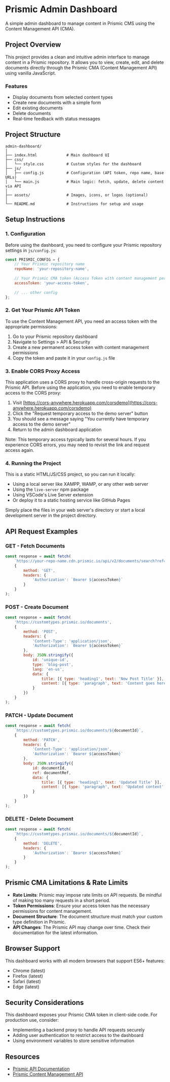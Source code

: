 # Prismic Admin Dashboard

A simple admin dashboard to manage content in Prismic CMS using the Content Management API (CMA).

## Project Overview

This project provides a clean and intuitive admin interface to manage content in a Prismic repository. It allows you to view, create, edit, and delete documents directly through the Prismic CMA (Content Management API) using vanilla JavaScript.

### Features

- Display documents from selected content types
- Create new documents with a simple form
- Edit existing documents
- Delete documents
- Real-time feedback with status messages

## Project Structure

```
admin-dashboard/
│
├── index.html             # Main dashboard UI
├── css/
│   └── style.css          # Custom styles for the dashboard
├── js/
│   ├── config.js          # Configuration (API token, repo name, base URLs)
│   └── main.js            # Main logic: fetch, update, delete content via API
│
├── assets/                # Images, icons, or logos (optional)
│
└── README.md              # Instructions for setup and usage
```

## Setup Instructions

### 1. Configuration

Before using the dashboard, you need to configure your Prismic repository settings in `js/config.js`:

```javascript
const PRISMIC_CONFIG = {
    // Your Prismic repository name
    repoName: 'your-repository-name',
    
    // Your Prismic CMA token (Access Token with content management permissions)
    accessToken: 'your-access-token',
    
    // ... other config
};
```

### 2. Get Your Prismic API Token

To use the Content Management API, you need an access token with the appropriate permissions:

1. Go to your Prismic repository dashboard
2. Navigate to Settings > API & Security
3. Create a new permanent access token with content management permissions
4. Copy the token and paste it in your `config.js` file

### 3. Enable CORS Proxy Access

This application uses a CORS proxy to handle cross-origin requests to the Prismic API. Before using the application, you need to enable temporary access to the CORS proxy:

1. Visit [https://cors-anywhere.herokuapp.com/corsdemo](https://cors-anywhere.herokuapp.com/corsdemo)
2. Click the "Request temporary access to the demo server" button
3. You should see a message saying "You currently have temporary access to the demo server"
4. Return to the admin dashboard application

Note: This temporary access typically lasts for several hours. If you experience CORS errors, you may need to revisit the link and request access again.

### 4. Running the Project

This is a static HTML/JS/CSS project, so you can run it locally:

- Using a local server like XAMPP, WAMP, or any other web server
- Using the `live-server` npm package
- Using VSCode's Live Server extension
- Or deploy it to a static hosting service like GitHub Pages

Simply place the files in your web server's directory or start a local development server in the project directory.

## API Request Examples

### GET - Fetch Documents

```javascript
const response = await fetch(
    `https://your-repo-name.cdn.prismic.io/api/v2/documents/search?ref=${masterRef}&q=[[at(document.type,"blog-post")]]`,
    {
        method: 'GET',
        headers: {
            'Authorization': `Bearer ${accessToken}`
        }
    }
);
```

### POST - Create Document

```javascript
const response = await fetch(
    'https://customtypes.prismic.io/documents',
    {
        method: 'POST',
        headers: {
            'Content-Type': 'application/json',
            'Authorization': `Bearer ${accessToken}`
        },
        body: JSON.stringify({
            id: 'unique-id',
            type: 'blog-post',
            lang: 'en-us',
            data: {
                title: [{ type: 'heading1', text: 'New Post Title' }],
                content: [{ type: 'paragraph', text: 'Content goes here' }]
            }
        })
    }
);
```

### PATCH - Update Document

```javascript
const response = await fetch(
    `https://customtypes.prismic.io/documents/${documentId}`,
    {
        method: 'PATCH',
        headers: {
            'Content-Type': 'application/json',
            'Authorization': `Bearer ${accessToken}`
        },
        body: JSON.stringify({
            id: documentId,
            ref: documentRef,
            data: {
                title: [{ type: 'heading1', text: 'Updated Title' }],
                content: [{ type: 'paragraph', text: 'Updated content' }]
            }
        })
    }
);
```

### DELETE - Delete Document

```javascript
const response = await fetch(
    `https://customtypes.prismic.io/documents/${documentId}`,
    {
        method: 'DELETE',
        headers: {
            'Authorization': `Bearer ${accessToken}`
        }
    }
);
```

## Prismic CMA Limitations & Rate Limits

- **Rate Limits**: Prismic may impose rate limits on API requests. Be mindful of making too many requests in a short period.
- **Token Permissions**: Ensure your access token has the necessary permissions for content management.
- **Document Structure**: The document structure must match your custom type definition in Prismic.
- **API Changes**: The Prismic API may change over time. Check their documentation for the latest information.

## Browser Support

This dashboard works with all modern browsers that support ES6+ features:

- Chrome (latest)
- Firefox (latest)
- Safari (latest)
- Edge (latest)

## Security Considerations

This dashboard exposes your Prismic CMA token in client-side code. For production use, consider:

- Implementing a backend proxy to handle API requests securely
- Adding user authentication to restrict access to the dashboard
- Using environment variables to store sensitive information

## Resources

- [Prismic API Documentation](https://prismic.io/docs/api)
- [Prismic Content Management API](https://prismic.io/docs/api/v2/cma-api-overview) 